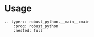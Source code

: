 # Usage

```{eval-rst}
.. typer:: robust_python.__main__:main
    :prog: robust_python
    :nested: full
```
